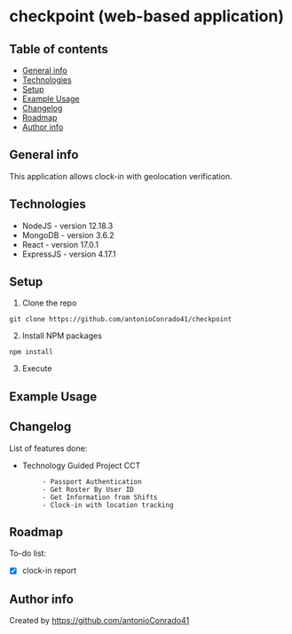 # checkpoint (web-based application)

## Table of contents
* [General info](#general-info)
* [Technologies](#technologies)
* [Setup](#setup)
* [Example Usage](#example-usage)
* [Changelog](#changelog)
* [Roadmap](#roadmap)
* [Author info](#author-info)

## General info

This application allows clock-in with geolocation verification.

## Technologies
* NodeJS - version 12.18.3
* MongoDB - version 3.6.2
* React - version 17.0.1
* ExpressJS - version 4.17.1

## Setup
1. Clone the repo

`git clone https://github.com/antonioConrado41/checkpoint`

2. Install NPM packages

`
npm install
`

3. Execute 

## Example Usage


## Changelog
List of features done: 
 * Technology Guided Project CCT  
 
            - Passport Authentication
            - Get Roster By User ID
            - Get Information from Shifts
            - Clock-in with location tracking

## Roadmap
To-do list: 
- [x] clock-in report 


## Author info
Created by https://github.com/antonioConrado41 
